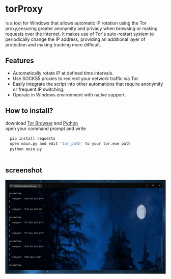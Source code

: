 
# torProxy

is a tool for Windows that allows automatic IP rotation using the Tor proxy,ensuring greater anonymity and privacy when browsing or making requests over the internet. It makes use of Tor's auto-restart system to periodically change the IP address, providing an additional layer of protection and making tracking more difficult.


## Features

- Automatically rotate IP at defined time intervals.
- Use SOCKS5 proxies to redirect your network traffic via Tor.
- Easily integrate the script into other automations that require anonymity or frequent IP switching.
- Operate in Windows environment with native support.
## How to install?
download [Tor Browser](https://www.torproject.org/download/) and [Python](https://www.python.org/downloads/) <br />
open your command prompt and write

```bash
  pip install requests
  open main.py and edit 'tor_path' to your tor.exe path
  python main.py
  
```

## screenshot

![ProgramScreenShot](https://github.com/y9b/torProxy/blob/main/screenshot.png?raw=true)

